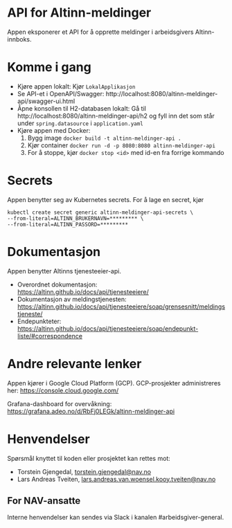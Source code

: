 # API for Altinn-meldinger

Appen eksponerer et API for å opprette meldinger i arbeidsgivers Altinn-innboks.

# Komme i gang
 - Kjøre appen lokalt: Kjør `LokalApplikasjon`
 - Se API-et i OpenAPI/Swagger: http://localhost:8080/altinn-meldinger-api/swagger-ui.html
 - Åpne konsollen til H2-databasen lokalt: Gå til http://localhost:8080/altinn-meldinger-api/h2 og fyll inn det som står under `spring.datasource` i `application.yaml`
 - Kjøre appen med Docker:
    1. Bygg image `docker build -t altinn-meldinger-api .`
    2. Kjør container `docker run -d -p 8080:8080 altinn-meldinger-api`
    3. For å stoppe, kjør `docker stop <id>` med id-en fra forrige kommando

# Secrets
Appen benytter seg av Kubernetes secrets. For å lage en secret, kjør
```
kubectl create secret generic altinn-meldinger-api-secrets \
--from-literal=ALTINN_BRUKERNAVN=********* \
--from-literal=ALTINN_PASSORD=*********
```

# Dokumentasjon
Appen benytter Altinns tjenesteeier-api.
 - Overordnet dokumentasjon: https://altinn.github.io/docs/api/tjenesteeiere/
 - Dokumentasjon av meldingstjenesten: https://altinn.github.io/docs/api/tjenesteeiere/soap/grensesnitt/meldingstjeneste/
 - Endepunkteter: https://altinn.github.io/docs/api/tjenesteeiere/soap/endepunkt-liste/#correspondence

# Andre relevante lenker

Appen kjører i Google Cloud Platform (GCP). GCP-prosjekter administreres her: https://console.cloud.google.com/

Grafana-dashboard for overvåkning: https://grafana.adeo.no/d/RbFj0LEGk/altinn-meldinger-api

# Henvendelser

Spørsmål knyttet til koden eller prosjektet kan rettes mot:

 - Torstein Gjengedal, torstein.gjengedal@nav.no
 - Lars Andreas Tveiten, lars.andreas.van.woensel.kooy.tveiten@nav.no

## For NAV-ansatte

Interne henvendelser kan sendes via Slack i kanalen #arbeidsgiver-general.
